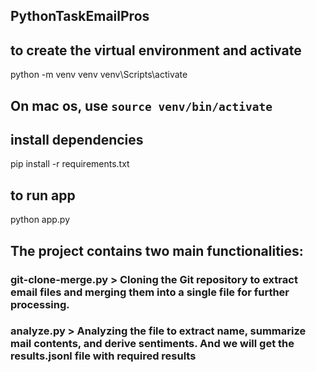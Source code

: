 ## PythonTaskEmailPros
## to create the virtual environment and activate
python -m venv venv
venv\Scripts\activate
## On mac os, use `source venv/bin/activate`

## install dependencies
pip install -r requirements.txt

## to run app 
python app.py

## The project contains two main functionalities:
### git-clone-merge.py > Cloning the Git repository to extract email files and merging them into a single file for further processing.
### analyze.py > Analyzing the file to extract name, summarize mail contents, and derive sentiments. And we will get the results.jsonl file with required results 
